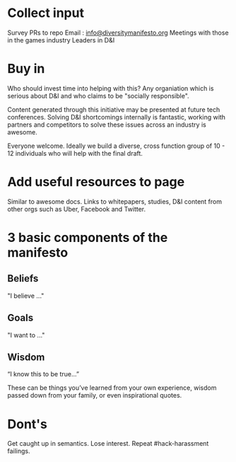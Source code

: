 # Collect input

Survey
PRs to repo
Email : info@diversitymanifesto.org
Meetings with those in the games industry
Leaders in D&I

# Buy in

Who should invest time into helping with this? Any organiation which is serious about D&I and who claims to be "socially responsible".

Content generated through this initiative may be presented at future tech conferences.  Solving D&I shortcomings internally is fantastic, working with partners and competitors to solve these issues across
an industry is awesome.

Everyone welcome. Ideally we build a diverse, cross function group of 10 - 12 individuals who will help with the final draft. 

# Add useful resources to page

Similar to awesome docs. Links to whitepapers, studies, D&I content from other orgs such as Uber, Facebook and Twitter.

# 3 basic components of the manifesto

## Beliefs

"I believe ..."

## Goals

"I want to ..."

## Wisdom

“I know this to be true...” 

These can be things you’ve learned from your own experience, wisdom passed down from your family, or even inspirational quotes.


# Dont's

Get caught up in semantics.
Lose interest. 
Repeat #hack-harassment failings.
